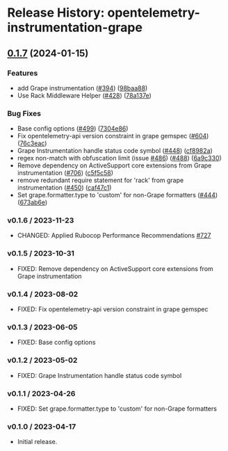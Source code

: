 # Release History: opentelemetry-instrumentation-grape

## [0.1.7](https://github.com/comandeo/opentelemetry-ruby-contrib/compare/opentelemetry-instrumentation-grape-v0.1.6...opentelemetry-instrumentation-grape/v0.1.7) (2024-01-15)


### Features

* add Grape instrumentation ([#394](https://github.com/comandeo/opentelemetry-ruby-contrib/issues/394)) ([98baa88](https://github.com/comandeo/opentelemetry-ruby-contrib/commit/98baa88ed0979702f56b804b34f397debe9bbaad))
* Use Rack Middleware Helper ([#428](https://github.com/comandeo/opentelemetry-ruby-contrib/issues/428)) ([78a137e](https://github.com/comandeo/opentelemetry-ruby-contrib/commit/78a137e6e95e4f4358e9a0f46d5e3e929e9f35be))


### Bug Fixes

* Base config options ([#499](https://github.com/comandeo/opentelemetry-ruby-contrib/issues/499)) ([7304e86](https://github.com/comandeo/opentelemetry-ruby-contrib/commit/7304e86e9a3beba5c20f790b256bbb54469411ca))
* Fix opentelemetry-api version constraint in grape gemspec ([#604](https://github.com/comandeo/opentelemetry-ruby-contrib/issues/604)) ([76c3eac](https://github.com/comandeo/opentelemetry-ruby-contrib/commit/76c3eacf1e770f97ffd557ed694db929456a1db9))
* Grape Instrumentation handle status code symbol ([#448](https://github.com/comandeo/opentelemetry-ruby-contrib/issues/448)) ([cf8982a](https://github.com/comandeo/opentelemetry-ruby-contrib/commit/cf8982a595d06400dde814aad9818bf2a8218428))
* regex non-match with obfuscation limit (issue [#486](https://github.com/comandeo/opentelemetry-ruby-contrib/issues/486)) ([#488](https://github.com/comandeo/opentelemetry-ruby-contrib/issues/488)) ([6a9c330](https://github.com/comandeo/opentelemetry-ruby-contrib/commit/6a9c33088c6c9f39b2bc30247a3ed825553c07d4))
* Remove dependency on ActiveSupport core extensions from Grape instrumentation ([#706](https://github.com/comandeo/opentelemetry-ruby-contrib/issues/706)) ([c5f5c58](https://github.com/comandeo/opentelemetry-ruby-contrib/commit/c5f5c5886295e2fdf06e162178f6a1af91630c70))
* remove redundant require statement for 'rack' from grape instrumentation ([#450](https://github.com/comandeo/opentelemetry-ruby-contrib/issues/450)) ([caf47c1](https://github.com/comandeo/opentelemetry-ruby-contrib/commit/caf47c1c92b465f734222347f0813ac4f0bb06bb))
* Set grape.formatter.type to 'custom' for non-Grape formatters ([#444](https://github.com/comandeo/opentelemetry-ruby-contrib/issues/444)) ([673ab6e](https://github.com/comandeo/opentelemetry-ruby-contrib/commit/673ab6e4af1f62de556a99be436a3e2f0179d094))

### v0.1.6 / 2023-11-23

* CHANGED: Applied Rubocop Performance Recommendations [#727](https://github.com/open-telemetry/opentelemetry-ruby-contrib/pull/727)

### v0.1.5 / 2023-10-31

* FIXED: Remove dependency on ActiveSupport core extensions from Grape instrumentation

### v0.1.4 / 2023-08-02

* FIXED: Fix opentelemetry-api version constraint in grape gemspec

### v0.1.3 / 2023-06-05

* FIXED: Base config options 

### v0.1.2 / 2023-05-02

* FIXED: Grape Instrumentation handle status code symbol

### v0.1.1 / 2023-04-26

* FIXED: Set grape.formatter.type to 'custom' for non-Grape formatters

### v0.1.0 / 2023-04-17

* Initial release.
